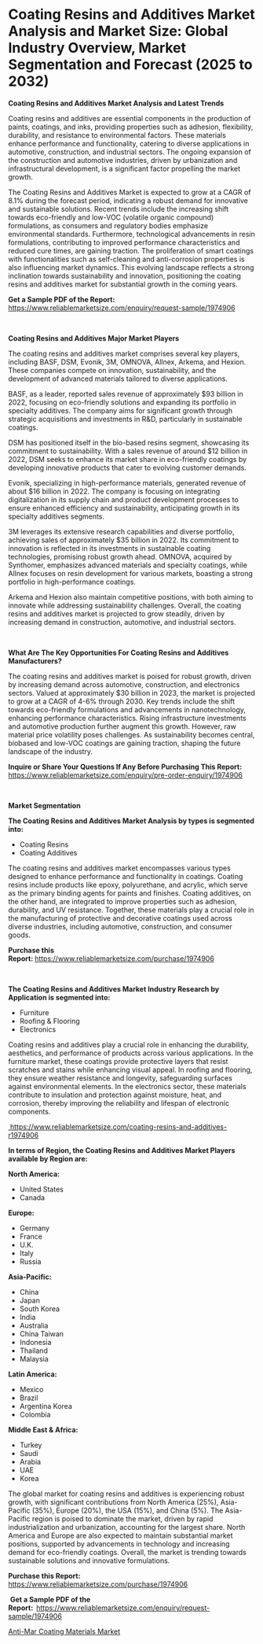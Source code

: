<p><h1>Coating Resins and Additives Market Analysis and Market Size: Global Industry Overview, Market Segmentation and Forecast (2025 to 2032)</h1></p><p><strong>Coating Resins and Additives Market Analysis and Latest Trends</strong></p>
<p><p>Coating resins and additives are essential components in the production of paints, coatings, and inks, providing properties such as adhesion, flexibility, durability, and resistance to environmental factors. These materials enhance performance and functionality, catering to diverse applications in automotive, construction, and industrial sectors. The ongoing expansion of the construction and automotive industries, driven by urbanization and infrastructural development, is a significant factor propelling the market growth.</p><p>The Coating Resins and Additives Market is expected to grow at a CAGR of 8.1% during the forecast period, indicating a robust demand for innovative and sustainable solutions. Recent trends include the increasing shift towards eco-friendly and low-VOC (volatile organic compound) formulations, as consumers and regulatory bodies emphasize environmental standards. Furthermore, technological advancements in resin formulations, contributing to improved performance characteristics and reduced cure times, are gaining traction. The proliferation of smart coatings with functionalities such as self-cleaning and anti-corrosion properties is also influencing market dynamics. This evolving landscape reflects a strong inclination towards sustainability and innovation, positioning the coating resins and additives market for substantial growth in the coming years.</p></p>
<p><strong>Get a Sample PDF of the Report:&nbsp;</strong> <a href="https://www.reliablemarketsize.com/enquiry/request-sample/1974906?utm_campaign=3126&utm_medium=2&utm_source=Github&utm_content=ia&utm_term=03042025&utm_id=coating-resins-and-additives">https://www.reliablemarketsize.com/enquiry/request-sample/1974906</a></p>
<p>&nbsp;</p>
<p><strong>Coating Resins and Additives Major Market Players</strong></p>
<p><p>The coating resins and additives market comprises several key players, including BASF, DSM, Evonik, 3M, OMNOVA, Allnex, Arkema, and Hexion. These companies compete on innovation, sustainability, and the development of advanced materials tailored to diverse applications.</p><p>BASF, as a leader, reported sales revenue of approximately $93 billion in 2022, focusing on eco-friendly solutions and expanding its portfolio in specialty additives. The company aims for significant growth through strategic acquisitions and investments in R&D, particularly in sustainable coatings.</p><p>DSM has positioned itself in the bio-based resins segment, showcasing its commitment to sustainability. With a sales revenue of around $12 billion in 2022, DSM seeks to enhance its market share in eco-friendly coatings by developing innovative products that cater to evolving customer demands.</p><p>Evonik, specializing in high-performance materials, generated revenue of about $16 billion in 2022. The company is focusing on integrating digitalization in its supply chain and product development processes to ensure enhanced efficiency and sustainability, anticipating growth in its specialty additives segments.</p><p>3M leverages its extensive research capabilities and diverse portfolio, achieving sales of approximately $35 billion in 2022. Its commitment to innovation is reflected in its investments in sustainable coating technologies, promising robust growth ahead. OMNOVA, acquired by Synthomer, emphasizes advanced materials and specialty coatings, while Allnex focuses on resin development for various markets, boasting a strong portfolio in high-performance coatings.</p><p>Arkema and Hexion also maintain competitive positions, with both aiming to innovate while addressing sustainability challenges. Overall, the coating resins and additives market is projected to grow steadily, driven by increasing demand in construction, automotive, and industrial sectors.</p></p>
<p>&nbsp;</p>
<p><strong>What Are The Key Opportunities For Coating Resins and Additives Manufacturers?</strong></p>
<p><p>The coating resins and additives market is poised for robust growth, driven by increasing demand across automotive, construction, and electronics sectors. Valued at approximately $30 billion in 2023, the market is projected to grow at a CAGR of 4-6% through 2030. Key trends include the shift towards eco-friendly formulations and advancements in nanotechnology, enhancing performance characteristics. Rising infrastructure investments and automotive production further augment this growth. However, raw material price volatility poses challenges. As sustainability becomes central, biobased and low-VOC coatings are gaining traction, shaping the future landscape of the industry.</p></p>
<p><strong>Inquire or Share Your Questions If Any Before Purchasing This Report:</strong> <a href="https://www.reliablemarketsize.com/enquiry/pre-order-enquiry/1974906?utm_campaign=3126&utm_medium=2&utm_source=Github&utm_content=ia&utm_term=03042025&utm_id=coating-resins-and-additives">https://www.reliablemarketsize.com/enquiry/pre-order-enquiry/1974906</a></p>
<p>&nbsp;</p>
<p><strong>Market Segmentation</strong></p>
<p><strong>The Coating Resins and Additives Market Analysis by types is segmented into:</strong></p>
<p><ul><li>Coating Resins</li><li>Coating Additives</li></ul></p>
<p><p>The coating resins and additives market encompasses various types designed to enhance performance and functionality in coatings. Coating resins include products like epoxy, polyurethane, and acrylic, which serve as the primary binding agents for paints and finishes. Coating additives, on the other hand, are integrated to improve properties such as adhesion, durability, and UV resistance. Together, these materials play a crucial role in the manufacturing of protective and decorative coatings used across diverse industries, including automotive, construction, and consumer goods.</p></p>
<p><strong>Purchase this Report:&nbsp;</strong><a href="https://www.reliablemarketsize.com/purchase/1974906?utm_campaign=3126&utm_medium=2&utm_source=Github&utm_content=ia&utm_term=03042025&utm_id=coating-resins-and-additives">https://www.reliablemarketsize.com/purchase/1974906</a></p>
<p>&nbsp;</p>
<p><strong>The Coating Resins and Additives Market Industry Research by Application is segmented into:</strong></p>
<p><ul><li>Furniture</li><li>Roofing & Flooring</li><li>Electronics</li></ul></p>
<p><p>Coating resins and additives play a crucial role in enhancing the durability, aesthetics, and performance of products across various applications. In the furniture market, these coatings provide protective layers that resist scratches and stains while enhancing visual appeal. In roofing and flooring, they ensure weather resistance and longevity, safeguarding surfaces against environmental elements. In the electronics sector, these materials contribute to insulation and protection against moisture, heat, and corrosion, thereby improving the reliability and lifespan of electronic components.</p></p>
<p><a href="https://www.reliablemarketsize.com/coating-resins-and-additives-r1974906?utm_campaign=3126&utm_medium=2&utm_source=Github&utm_content=ia&utm_term=03042025&utm_id=coating-resins-and-additives">&nbsp;https://www.reliablemarketsize.com/coating-resins-and-additives-r1974906</a></p>
<p><strong>In terms of Region, the Coating Resins and Additives Market Players available by Region are:</strong></p>
<p>
    <p> <strong> North America: </strong>
        <ul>
            <li>United States</li>
            <li>Canada</li>
        </ul>
        </p> 
    <p> <strong> Europe: </strong>
        <ul>
            <li>Germany</li>
            <li>France</li>
            <li>U.K.</li>
            <li>Italy</li>
            <li>Russia</li>
        </ul>
        </p> 
    <p> <strong> Asia-Pacific: </strong>
        <ul>
            <li>China</li>
            <li>Japan</li>
            <li>South Korea</li>
            <li>India</li>
            <li>Australia</li>
            <li>China Taiwan</li>
            <li>Indonesia</li>
            <li>Thailand</li>
            <li>Malaysia</li>
        </ul>
        </p> 
    <p> <strong> Latin America: </strong>
        <ul>
            <li>Mexico</li>
            <li>Brazil</li>
            <li>Argentina Korea</li>
            <li>Colombia</li>
        </ul>
        </p> 
    <p> <strong> Middle East & Africa: </strong>
        <ul>
            <li>Turkey</li>
            <li>Saudi</li>
            <li>Arabia</li>
            <li>UAE</li>
            <li>Korea</li>
        </ul>
    </p>
    </p>
<p><p>The global market for coating resins and additives is experiencing robust growth, with significant contributions from North America (25%), Asia-Pacific (35%), Europe (20%), the USA (15%), and China (5%). The Asia-Pacific region is poised to dominate the market, driven by rapid industrialization and urbanization, accounting for the largest share. North America and Europe are also expected to maintain substantial market positions, supported by advancements in technology and increasing demand for eco-friendly coatings. Overall, the market is trending towards sustainable solutions and innovative formulations.</p></p>
<p><strong>Purchase this Report: </strong><a href="https://www.reliablemarketsize.com/purchase/1974906?utm_campaign=3126&utm_medium=2&utm_source=Github&utm_content=ia&utm_term=03042025&utm_id=coating-resins-and-additives">https://www.reliablemarketsize.com/purchase/1974906</a></p>
<p>&nbsp;<strong>Get a Sample PDF of the Report:&nbsp;&nbsp;</strong><a href="https://www.reliablemarketsize.com/enquiry/request-sample/1974906?utm_campaign=3126&utm_medium=2&utm_source=Github&utm_content=ia&utm_term=03042025&utm_id=coating-resins-and-additives">https://www.reliablemarketsize.com/enquiry/request-sample/1974906</a></p>
<p><strong></strong></p>
<p><p><a href="https://github.com/maaniwilka9y/Market-Research-Report-List-1/blob/main/anti-mar-coating-materials-market.md?utm_campaign=3126&utm_medium=2&utm_source=Github&utm_content=ia&utm_term=03042025&utm_id=coating-resins-and-additives">Anti-Mar Coating Materials Market</a></p></p>
